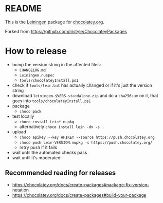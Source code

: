 # README

This is the [Leiningen](https://leiningen.org) package for [chocolatey.org](https://chocolatey.org).

Forked from https://github.com/Iristyle/ChocolateyPackages

# How to release

  * bump the version string in the affected files:
    * `CHANGELOG.md`
    * `Leiningen.nuspec`
    * `tools/chocolateyInstall.ps1`
  * check if `tools/lein.bat` has actually changed or if it's just the version string
  * download `leiningen-$VERS-standalone.zip` and do a `sha256sum` on it, that goes into  `tools/chocolateyInstall.ps1`
  * package
    * `choco pack`
  * test locally
    * `choco install Lein*.nupkg`
    * alternatively `choco install lein -dv -s .`
  * upload
    * `choco apikey --key APIKEY --source https://push.chocolatey.org`
    * `choco push Lein-VERSION.nupkg -s https://push.chocolatey.org/`
    * retry push if it fails
  * wait until the automated checks pass
  * wait until it's moderated

## Recommended reading for releases

  * https://chocolatey.org/docs/create-packages#package-fix-version-notation
  * https://chocolatey.org/docs/create-packages#build-your-package
